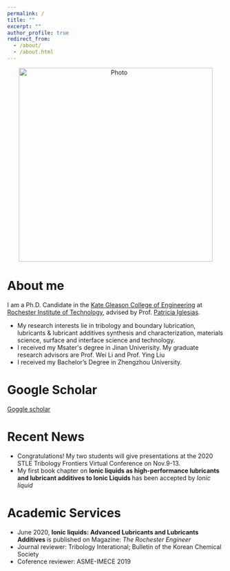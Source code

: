 ```yaml
---
permalink: /
title: ""
excerpt: ""
author_profile: true
redirect_from: 
  - /about/
  - /about.html
---
```


<p align="center">
  <img src="http://hongguo001.github.io/HongGuo.github.io/images/PP.JPG" alt="Photo" style="width: 450px;"/> 
</p>

# About me
I am a Ph.D. Candidate in the [Kate Gleason College of Engineering](https://www.rit.edu/engineering/) at [Rochester Institute of Technology](https://www.rit.edu/), advised by Prof. [Patricia Iglesias](https://www.rit.edu/directory/pxieme-patricia-iglesias-victoria).
* My research interests lie in tribology and boundary lubrication, lubricants & lubricant additives synthesis and characterization, materials science, surface and interface science and technology.
* I received my Msater's degree in Jinan Univerisity. My graduate research advisors are Prof. Wei Li and Prof. Ying Liu
* I received my Bachelor’s Degree in Zhengzhou University.

# Google Scholar
[Goggle scholar](https://scholar.google.com/citations?user=g2iYtN8AAAAJ&hl=en)

# Recent News
* Congratulations! My two students will give presentations at the 2020 STLE Tribology Frontiers Virtual Conference on Nov.9-13. 
* My first book chapter on <b> Ionic liquids as high-performance lubricants and lubricant additives to Ionic Liquids </b> has been accepted by <i>Ionic liquid</i>

# Academic Services
* June 2020, <b>Ionic liquids: Advanced Lubricants and Lubricants Additives </b> is published on Magazine: <i>The Rochester Engineer</i> 
* Journal reviewer: Tribology Interational; Bulletin of the Korean Chemical Society  
* Coference reviewer: ASME-IMECE 2019


